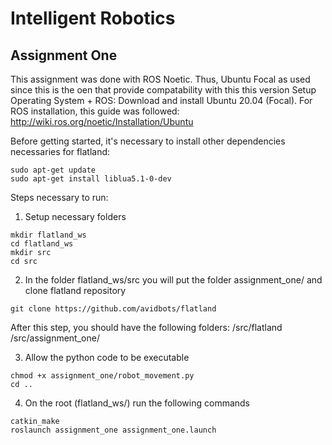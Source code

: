 # Intelligent Robotics

## Assignment One
This assignment was done with ROS Noetic. Thus, Ubuntu Focal as used since this is the oen that provide compatability with this this version
Setup Operating System + ROS:
Download and install Ubuntu 20.04 (Focal).
For ROS installation, this guide was followed: http://wiki.ros.org/noetic/Installation/Ubuntu

Before getting started, it's necessary to install other dependencies necessaries for flatland:
```
sudo apt-get update
sudo apt-get install liblua5.1-0-dev
```

Steps necessary to run:

1. Setup necessary folders
```
mkdir flatland_ws
cd flatland_ws
mkdir src
cd src
```

2. In the folder flatland_ws/src you will put the folder assignment_one/ and clone flatland repository
```
git clone https://github.com/avidbots/flatland
```
After this step, you should have the following folders: /src/flatland /src/assignment_one/

3. Allow the python code to be executable
```
chmod +x assignment_one/robot_movement.py
cd ..
```

4. On the root (flatland_ws/) run the following commands
```
catkin_make
roslaunch assignment_one assignment_one.launch
```
